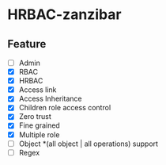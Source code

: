 # HRBAC-zanzibar

## Feature

- [ ] Admin
- [x] RBAC
- [x] HRBAC
- [x] Access link
- [x] Access Inheritance
- [x] Children role access control
- [x] Zero trust
- [x] Fine grained
- [x] Multiple role
- [ ] Object *(all object | all operations) support
- [ ] Regex
